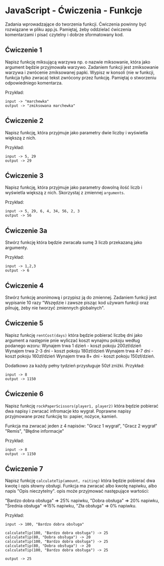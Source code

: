 # JavaScript - Ćwiczenia - Funkcje

Zadania wprowadzające do tworzenia funkcji. 
Ćwiczenia powinny być rozwiązane w pliku app.js. 
Pamiętaj, żeby oddzielać ćwiczenia komentarzami i pisać czytelny i dobrze sformatowany kod. 


## Ćwiczenie 1
Napisz funkcję miksującą warzywa np. o nazwie miksowanie, która jako argument będzie przyjmowała warzywo.
Zadaniem funkcji jest zmiksowanie warzywa i zwrócenie zmiksowanej papki. Wypisz w konsoli (nie w funkcji, funkcja tylko zwraca)
tekst zwrócony przez funkcję.
Pamiętaj o stworzeniu odpowiedniego komentarza.

Przykład:
```
input -> "marchewka"
output -> "zmiksowana marchewka"
```

## Ćwiczenie 2
Napisz funkcję, która przyjmuje jako parametry dwie liczby i wyświetla większą z nich.

Przykład:
```
input -> 5, 29
output -> 29
```
## Ćwiczenie 3
Napisz funkcję, która przyjmuje jako parametry dowolną ilość liczb i wyświetla większą z nich. Skorzystaj z zmiennej ```arguments```.

Przykład:
```
input -> 5, 29, 6, 4, 34, 56, 2, 3
output -> 56
```
## Ćwiczenie 3a
Stwórz funkcję która będzie zwracała sumę 3 liczb przekazaną jako argumenty.

Przykład:
```
input -> 1,2,3
output -> 6
```
## Ćwiczenie 4
Stwórz funkcję anonimową i przypisz ją do zmiennej. Zadaniem funkcji jest wypisanie 10 razy 
"Wszędzie i zawsze pisząc kod używam funkcji oraz pilnuję, żeby nie tworzyć zmiennych globalnych".

## Ćwiczenie 5
Napisz funkcję ```rentCost(days)``` która będzie pobierać liczbę dni jako argument a następnie pnie wyliczać koszt wynajmu pokoju według podanego wzoru:
Wynajem trwa 1 dzień - koszt pokoju 200zł/dzień
Wynajem trwa 2-3 dni - koszt pokoju 180zł/dzień
Wynajem trwa 4-7 dni - koszt pokoju 160zł/dzień
Wynajem trwa 8+ dni - koszt pokoju 150zł/dzień.
 
Dodatkowo za każdy pełny tydzień przysługuje 50zł zniżki. 
Przykład:
```
input -> 8
output -> 1150
```

## Ćwiczenie 6
Napisz funkcję ```rockPaperScissors(player1, player2)``` która będzie pobierać dwa napisy i zwracać infromacje kto wygrał. Poprawne napisy przyjmowane przez funkcjię to: papier, nożyce, kamień.

Funkcja ma zwracać jeden z 4 napisów:
"Gracz 1 wygrał",
"Gracz 2 wygrał"
"Remis",
"Błędne informacje"

Przykład:
```
input -> 8
output -> 1150
```

## Ćwiczenie 7
Napisz funkcję ```calculateTip(amount, raiting)``` która będzie pobierać dwa kwotę i opis słowny obsługi. Funkcja ma zwracać albo kwotę napiwku, albo napis "Opis nieczytelny". opis może przyjmować następujące wartości:

"Bardzo dobra obsługa" => 25% napiwku,
"Dobra obsługa" => 20% napiwku,
"Średnia obsługa" =>15% napiwku,
"Zła obsługa" => 0% napiwku.

Przykład:
```
input -> 100, "Bardzo dobra obsługa"

calculateTip(100, "Bardzo dobra obsługa") -> 25
calculateTip(80, "Dobra obsługa") -> 20
calculateTip(100, "Bardzo dobra obsługa") -> 25
calculateTip(80, "Dobra obsługa") -> 20
calculateTip(100, "Bardzo dobra obsługa") -> 25

output -> 25
```



